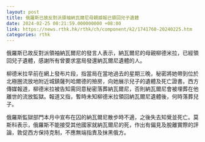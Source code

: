 ```yaml
---
layout: post
title: 俄羅斯已故反對派領袖納瓦爾尼母親據報已領回兒子遺體
date: 2024-02-25 00:21:59.000000000 +08:00
link: https://news.rthk.hk/rthk/ch/component/k2/1741760-20240225.htm
categories: rthk
---
```


俄羅斯已故反對派領袖納瓦爾尼的發言人表示，納瓦爾尼的母親柳德米拉，已經領回兒子遺體，感謝所有曾要求當局發還納瓦爾尼遺體的人。

柳德米拉早前在網上發布片段，指當局在當地過去的星期三晚，秘密將她帶到位於北極圈流放地附近城鎮薩列哈爾德的殮房，向她展示兒子的遺體及死亡證書。西方傳媒報道，柳德米拉被告知需同意秘密落葬納瓦爾尼，否則納瓦爾尼會被埋葬在他離世的流放監獄。報道又指，暫時未知柳德米拉領回納瓦爾尼遺體後，何時落葬兒子。

俄羅斯監獄部門本月中宣布在囚的納瓦爾尼散步時不適，之後失去知覺並死亡。莫斯科表示，俄羅斯不能接受其他國家就納瓦爾尼的死，作出有偏見及脫離實際的評論，敦促西方保持克制，不應無端指責及抹黑俄方。
